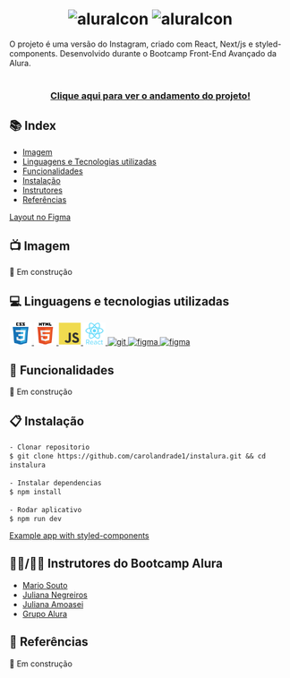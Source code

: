 <h1 align="center">
<img width="100" alt="aluraIcon" src="https://user-images.githubusercontent.com/65976843/127219929-c704e145-0311-4279-a07f-ba6a2e9cad14.png">
<img width="400" alt="aluraIcon" src="https://user-images.githubusercontent.com/65976843/127219934-d447ab22-4ad6-4706-9c8d-ffc8f810f146.png">
</h1>
O projeto é uma versão do Instagram, criado com React, Next/js e styled-components. Desenvolvido durante o Bootcamp Front-End Avançado da Alura.
<br>
<br>
<h3 align="center"><a href="https://instalura-cas.vercel.app/" target="_blank" rel="noopener noreferrer">Clique aqui para ver o andamento do projeto!</a><h3>

## 📚 Index

  - [Imagem](#imagem)
  - [Linguagens e Tecnologias utilizadas](#linguagensetecnologiasutilizadas)
  - [Funcionalidades](#funcionalidades)
  - [Instalação](#instalação)
  - [Instrutores](#instrutores)
  - [Referências](#referencias)

  <a href="https://www.figma.com/file/Veefm1pjkeTFcJC7BUqHge/Instalura?node-id=0%3A1" target="_blank" rel="noopener noreferrer">Layout no Figma</a>

## 📺 Imagem

🔨 Em construção

## 💻 Linguagens e tecnologias utilizadas
<p align="left"> <a href="https://www.w3schools.com/css/" target="_blank"> <img src="https://raw.githubusercontent.com/devicons/devicon/master/icons/css3/css3-original-wordmark.svg" alt="css3" width="40" height="40"/> </a> <a href="https://www.w3.org/html/" target="_blank"> <img src="https://raw.githubusercontent.com/devicons/devicon/master/icons/html5/html5-original-wordmark.svg" alt="html5" width="40" height="40"/> </a> <a href="https://developer.mozilla.org/en-US/docs/Web/JavaScript" target="_blank"> <img src="https://raw.githubusercontent.com/devicons/devicon/master/icons/javascript/javascript-original.svg" alt="javascript" width="40" height="40"/> </a> <a href="https://reactjs.org/" target="_blank"> <img src="https://raw.githubusercontent.com/devicons/devicon/master/icons/react/react-original-wordmark.svg" alt="react" width="40" height="40"/> </a> <a href="https://git-scm.com/" target="_blank"> <img src="https://www.vectorlogo.zone/logos/git-scm/git-scm-icon.svg" alt="git" width="40" height="40"/> </a> <a href="https://nextjs.org/" target="_blank"> <img src="https://raw.githubusercontent.com/samfromaway/samfromaway/master/.github/images/nextjs.png" alt="figma" width="40" height="40"/> </a> <a href="https://www.figma.com/" target="_blank"> <img src="https://www.vectorlogo.zone/logos/figma/figma-icon.svg" alt="figma" width="40" height="40"/> </a> </p>

## 🧠 Funcionalidades
🔨 Em construção

## 📋 Instalação

    - Clonar repositorio
    $ git clone https://github.com/carolandrade1/instalura.git && cd instalura

    - Instalar dependencias
    $ npm install

    - Rodar aplicativo
    $ npm run dev

<a href="https://github.com/vercel/next.js/tree/canary/examples/with-styled-components" target="_blank" rel="noopener noreferrer">Example app with styled-components</a>

## 👩‍🏫/👨‍🏫 Instrutores do Bootcamp Alura
- <a href="https://www.linkedin.com/in/omariosouto/">Mario Souto</a> <br>
- <a href="https://www.linkedin.com/in/juliananegreiros/">Juliana Negreiros</a> <br>
- <a href="https://www.linkedin.com/in/juliana-amoasei">Juliana Amoasei</a> <br>
- <a href="https://www.alura.com.br">Grupo Alura</a> <br>

## 📂 Referências
🔨 Em construção

<!-- Jamstack - https://jamstack.org/ <br>
Jamstack | 2020 - https://almanac.httparchive.org/en/2020/jamstack <br>
Next.js - https://nextjs.org/ <br>
Github Vercel Next.js - https://github.com/vercel/next.js/tree/canary/examples <br> -->
